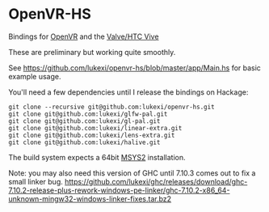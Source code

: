 # OpenVR-HS
Bindings for [OpenVR](https://github.com/ValveSoftware/openvr) and the [Valve/HTC Vive](http://store.steampowered.com/universe/vr)

These are preliminary but working quite smoothly.

See https://github.com/lukexi/openvr-hs/blob/master/app/Main.hs for basic example usage.

You'll need a few dependencies until I release the bindings on Hackage:
```
git clone --recursive git@github.com:lukexi/openvr-hs.git
git clone git@github.com:lukexi/glfw-pal.git
git clone git@github.com:lukexi/gl-pal.git
git clone git@github.com:lukexi/linear-extra.git
git clone git@github.com:lukexi/lens-extra.git
git clone git@github.com:lukexi/halive.git
```

The build system expects a 64bit [MSYS2](https://msys2.github.io) installation.

Note: you may also need this version of GHC until 7.10.3 comes out to fix a small linker bug.
https://github.com/lukexi/ghc/releases/download/ghc-7.10.2-release-plus-rework-windows-pe-linker/ghc-7.10.2-x86_64-unknown-mingw32-windows-linker-fixes.tar.bz2
